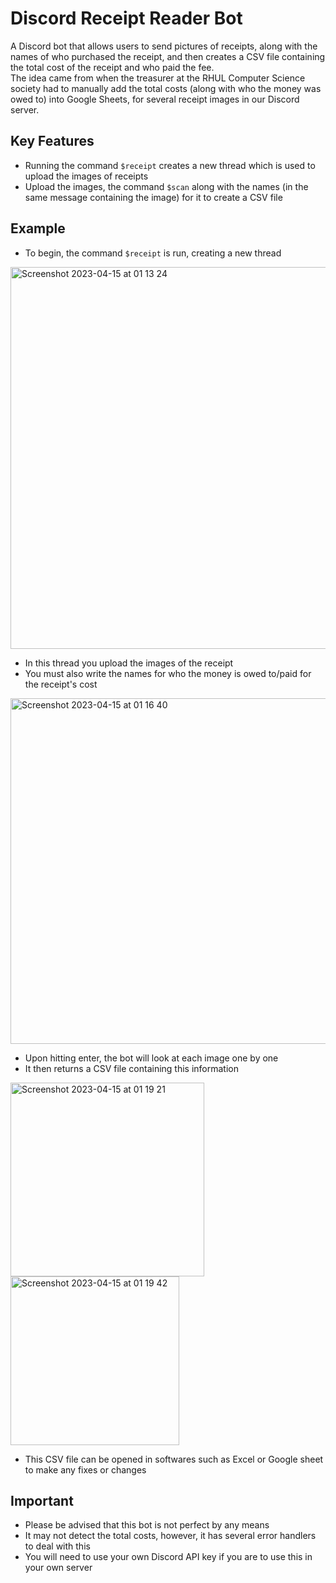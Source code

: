 # Discord Receipt Reader Bot
A Discord bot that allows users to send pictures of receipts, along with the names of who purchased the receipt, and then creates a CSV file containing the total cost of the receipt and who paid the fee. <br />
The idea came from when the treasurer at the RHUL Computer Science society had to manually add the total costs (along with who the money was owed to) into Google Sheets, for several receipt images in our Discord server.

## Key Features
- Running the command `$receipt` creates a new thread which is used to upload the images of receipts
- Upload the images, the command `$scan` along with the names (in the same message containing the image) for it to create a CSV file

## Example
- To begin, the command `$receipt` is run, creating a new thread
<img width="611" alt="Screenshot 2023-04-15 at 01 13 24" src="https://user-images.githubusercontent.com/104798477/232173090-e094f0fd-ecd0-4dea-ad34-fca90b42fe74.png">

- In this thread you upload the images of the receipt
- You must also write the names for who the money is owed to/paid for the receipt's cost
<img width="553" alt="Screenshot 2023-04-15 at 01 16 40" src="https://user-images.githubusercontent.com/104798477/232173198-39ac1b43-a019-4d60-a511-a06268288325.png">

- Upon hitting enter, the bot will look at each image one by one
- It then returns a CSV file containing this information
<img width="310" alt="Screenshot 2023-04-15 at 01 19 21" src="https://user-images.githubusercontent.com/104798477/232173554-02aa6900-56c7-4ff4-9e17-520653752a4c.png">
<img width="270" alt="Screenshot 2023-04-15 at 01 19 42" src="https://user-images.githubusercontent.com/104798477/232173571-13227d0b-359c-43d2-a64e-0a52237ae350.png">

- This CSV file can be opened in softwares such as Excel or Google sheet to make any fixes or changes

## Important
- Please be advised that this bot is not perfect by any means
- It may not detect the total costs, however, it has several error handlers to deal with this
- You will need to use your own Discord API key if you are to use this in your own server
